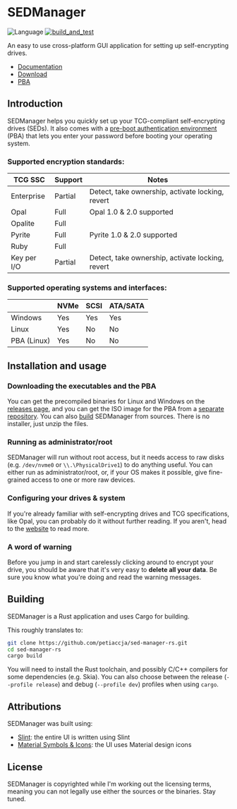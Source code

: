 # SEDManager

![Language](https://img.shields.io/badge/Language-Rust-blue)
[![build_and_test](https://github.com/petiaccja/sed-manager-rs/actions/workflows/build_and_test.yml/badge.svg)](https://github.com/petiaccja/sed-manager-rs/actions/workflows/build_and_test.yml)

An easy to use cross-platform GUI application for setting up self-encrypting drives.

- [Documentation](https://petiaccja.github.io/sed-manager-website/)
- [Download](https://github.com/petiaccja/sed-manager-rs/releases)
- [PBA](https://github.com/petiaccja/sed-manager-pba/releases)

## Introduction

SEDManager helps you quickly set up your TCG-compliant self-encrypting drives (SEDs). It also comes with a [pre-boot authentication environment](https://github.com/petiaccja/sed-manager-pba) (PBA) that lets you enter your password before booting your operating system.

### Supported encryption standards:

| TCG SSC      | Support      | Notes                                            |
|--------------|--------------|--------------------------------------------------|
| Enterprise   | Partial      | Detect, take ownership, activate locking, revert |
| Opal         | Full         | Opal 1.0 & 2.0 supported                         |
| Opalite      | Full         |                                                  |
| Pyrite       | Full         | Pyrite 1.0 & 2.0 supported                       |
| Ruby         | Full         |                                                  |
| Key per I/O  | Partial      | Detect, take ownership, activate locking, revert |

### Supported operating systems and interfaces:

|             | NVMe | SCSI | ATA/SATA |
|-------------|------|------|----------|
| Windows     | Yes  | Yes  | Yes      |
| Linux       | Yes  | No   | No       |
| PBA (Linux) | Yes  | No   | No       |

## Installation and usage

### Downloading the executables and the PBA

You can get the precompiled binaries for Linux and Windows on the [releases page](https://github.com/petiaccja/sed-manager-rs/releases), and you can get the ISO image for the PBA from a [separate repository](https://github.com/petiaccja/sed-manager-pba/releases). You can also [build](#building) SEDManager from sources. There is no installer, just unzip the files.

### Running as administrator/root

SEDManager will run without root access, but it needs access to raw disks (e.g. `/dev/nvme0` or `\\.\PhysicalDrive1`) to do anything useful. You can either run as administrator/root, or, if your OS makes it possible, give fine-grained access to one or more raw devices.

### Configuring your drives & system

If you're already familiar with self-encrypting drives and TCG specifications, like Opal, you can probably do it without further reading. If you aren't, head to the [website](https://petiaccja.github.io/sed-manager-website/) to read more.

### A word of warning

Before you jump in and start carelessly clicking around to encrypt your drive, you should be aware that it's very easy to **delete all your data**. Be sure you know what you're doing and read the warning messages.

## Building

SEDManager is a Rust application and uses Cargo for building.

This roughly translates to:
```sh
git clone https://github.com/petiaccja/sed-manager-rs.git
cd sed-manager-rs
cargo build
```

You will need to install the Rust toolchain, and possibly C/C++ compilers for some dependencies (e.g. Skia). You can also choose between the release (`--profile release`) and debug (`--profile dev`) profiles when using `cargo`.

## Attributions

SEDManager was built using:
- [Slint](https://slint.dev/): the entire UI is written using Slint
- [Material Symbols & Icons](https://fonts.google.com/icons): the UI uses Material design icons

## License

SEDManager is copyrighted while I'm working out the licensing terms, meaning you can not legally use either the sources or the binaries. Stay tuned.
